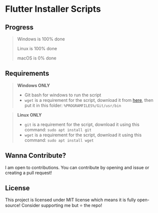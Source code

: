 # Flutter Installer Scripts

## Progress

> Windows is 100% done
>
> Linux is 100% done
>
> macOS is 0% done

## Requirements

> **Windows ONLY**
>
> - Git bash for windows to run the script
> - `wget` is a requirement for the script, download it from [here](https://eternallybored.org/misc/wget/), then put it in this folder: `%PROGRAMFILES%/Git/usr/bin`

> **Linux ONLY**
>
> - `git` is a requirement for the script, download it using this command: `sudo apt install git`
> - `wget` is a requirement for the script, download it using this command: `sudo apt install wget`

## Wanna Contribute?

I am open to contributions. You can contribute by opening and issue or creating a pull request!

## License

This project is licensed under MIT license which means it is fully open-source!
Consider supporting me but ⭐ the repo!
